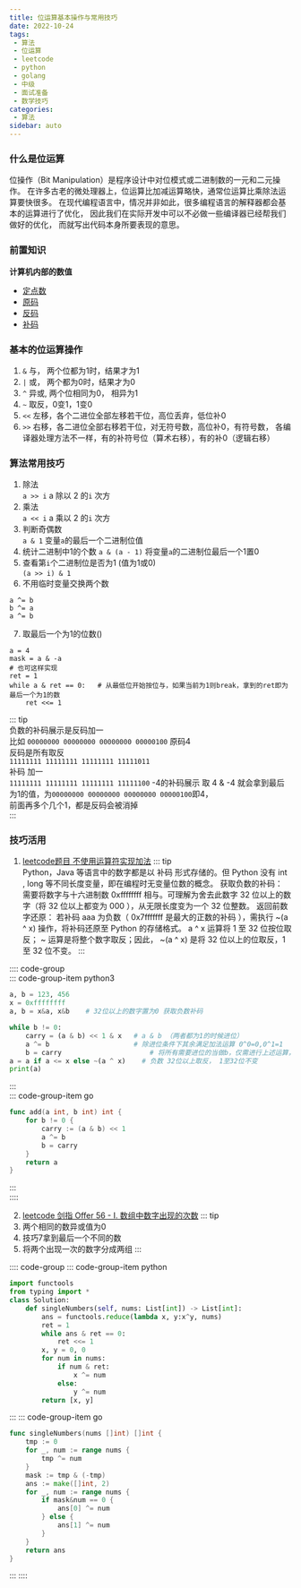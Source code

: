 ```yaml
---
title: 位运算基本操作与常用技巧
date: 2022-10-24
tags:
 - 算法
 - 位运算
 - leetcode
 - python
 - golang
 - 中级
 - 面试准备
 - 数学技巧
categories: 
 - 算法
sidebar: auto
---
```


### 什么是位运算
位操作（Bit Manipulation）是程序设计中对位模式或二进制数的一元和二元操作。
在许多古老的微处理器上，位运算比加减运算略快，通常位运算比乘除法运算要快很多。
在现代编程语言中，情况并非如此，很多编程语言的解释器都会基本的运算进行了优化，
因此我们在实际开发中可以不必做一些编译器已经帮我们做好的优化，
而就写出代码本身所要表现的意思。

### 前置知识
**计算机内部的数值**
- [定点数](https://baike.baidu.com/item/%E5%AE%9A%E7%82%B9%E6%95%B0?fromModule=lemma_inlink)
- [原码](https://baike.baidu.com/item/%E5%8E%9F%E7%A0%81/1097586?fromModule=lemma_inlink)
- [反码](https://baike.baidu.com/item/%E5%8F%8D%E7%A0%81/769985?fromModule=lemma_inlink)
- [补码](https://baike.baidu.com/item/%E8%A1%A5%E7%A0%81?fromModule=lemma_inlink)

### 基本的位运算操作
1. `&` 与， 两个位都为1时，结果才为1
2. `|` 或， 两个都为0时，结果才为0
3. `^` 异或, 两个位相同为0， 相异为1
4. `~` 取反，0变1，1变0
5. `<<` 左移，各个二进位全部左移若干位，高位丢弃，低位补0
6. `>>` 右移，各二进位全部右移若干位，对无符号数，高位补0，有符号数， 各编译器处理方法不一样，有的补符号位（算术右移），有的补0（逻辑右移）

### 算法常用技巧
1. 除法  
`a >> i`       a 除以 2 的`i` 次方  
2. 乘法  
`a << i`       a 乘以 2 的`i` 次方  
3. 判断奇偶数  
`a & 1`        变量`a`的最后一个二进制位值
4. 统计二进制中1的个数
`a & (a - 1)`  将变量`a`的二进制位最后一个1置0  
5. 查看第`i`个二进制位是否为1 (值为1或0)  
`(a >> i) & 1` 
6. 不用临时变量交换两个数
```
a ^= b
b ^= a
a ^= b
```
7. 取最后一个为1的位数()
```python3
a = 4
mask = a & -a
# 也可这样实现
ret = 1
while a & ret == 0:   # 从最低位开始按位与，如果当前为1则break，拿到的ret即为最后一个为1的数
    ret <<= 1
```
::: tip  
负数的补码展示是反码加一  
比如
`00000000 00000000 00000000 00000100` 原码4  
反码是所有取反  
`11111111 11111111 11111111 11111011`  
补码 加一  
`11111111 11111111 11111111 11111100` -4的补码展示
取 4 & -4 就会拿到最后为1的值，为`00000000 00000000 00000000 00000100`即4，  
前面再多个几个1，都是反码会被消掉  
:::
### 技巧活用
1. [leetcode题目 不使用运算符实现加法](https://leetcode.cn/problems/bu-yong-jia-jian-cheng-chu-zuo-jia-fa-lcof/)
::: tip  
Python，Java 等语言中的数字都是以 补码 形式存储的。但 Python 没有 int , long 等不同长度变量，即在编程时无变量位数的概念。 获取负数的补码： 需要将数字与十六进制数 0xffffffff 相与。可理解为舍去此数字 32 位以上的数字（将 32 位以上都变为 000 ），从无限长度变为一个 32 位整数。 返回前数字还原： 若补码 aaa 为负数（ 0x7fffffff 是最大的正数的补码 ），需执行 ~(a ^ x) 操作，将补码还原至 Python 的存储格式。 a ^ x 运算将 1 至 32 位按位取反； ~ 运算是将整个数字取反；因此， ~(a ^ x) 是将 32 位以上的位取反，1 至 32 位不变。
:::  

:::: code-group  
::: code-group-item python3  
```python
a, b = 123, 456
x = 0xffffffff
a, b = x&a, x&b    # 32位以上的数字置为0 获取负数补码

while b != 0:
    carry = (a & b) << 1 & x   # a & b （两者都为1的时候进位）
    a ^= b                     # 除进位条件下其余满足加法运算 0^0=0,0^1=1
    b = carry                      # 将所有需要进位的当做b，仅需进行上述运算，直至b为0
a = a if a <= x else ~(a ^ x)    # 负数 32位以上取反， 1至32位不变
print(a)
```
:::  
::: code-group-item go  
```go
func add(a int, b int) int {
    for b != 0 {
        carry := (a & b) << 1
        a ^= b
        b = carry
    }
    return a
}
```
:::  
::::

2. [leetcode 剑指 Offer 56 - I. 数组中数字出现的次数](https://leetcode.cn/problems/shu-zu-zhong-shu-zi-chu-xian-de-ci-shu-lcof/)
::: tip
1. 两个相同的数异或值为0
2. 技巧7拿到最后一个不同的数
3. 将两个出现一次的数字分成两组
::: 

:::: code-group
::: code-group-item python
```python
import functools
from typing import *
class Solution:
    def singleNumbers(self, nums: List[int]) -> List[int]:
        ans = functools.reduce(lambda x, y:x^y, nums)
        ret = 1
        while ans & ret == 0:
            ret <<= 1
        x, y = 0, 0
        for num in nums:
            if num & ret:
                x ^= num
            else:
                y ^= num
        return [x, y]
```
:::
::: code-group-item go
```go
func singleNumbers(nums []int) []int {
	tmp := 0
	for _, num := range nums {
		tmp ^= num
	}
	mask := tmp & (-tmp)
	ans := make([]int, 2)
	for _, num := range nums {
		if mask&num == 0 {
			ans[0] ^= num
		} else {
			ans[1] ^= num
		}
	}
	return ans
}
```
:::
:::: 